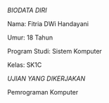 *BIODATA DIRI*

Nama: Fitria DWi Handayani

Umur: 18 Tahun

Program Studi: Sistem Komputer

Kelas: SK1C

*UJIAN YANG DIKERJAKAN*

Pemrograman Komputer
